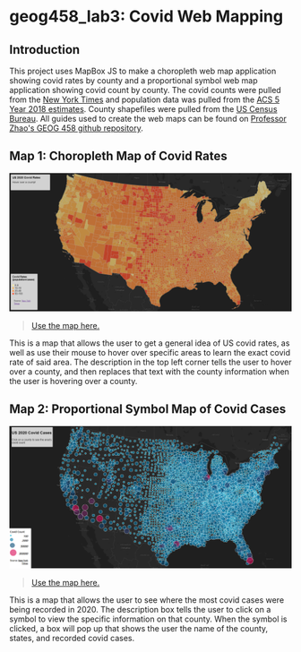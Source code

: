 # geog458_lab3: Covid Web Mapping

## Introduction
This project uses MapBox JS to make a choropleth web map application showing covid rates by county and a proportional symbol web map application showing covid count by county. The covid counts were pulled from the [New York Times](https://github.com/nytimes/covid-19-data/blob/43d32dde2f87bd4dafbb7d23f5d9e878124018b8/live/us-counties.csv) and population data was pulled from the  [ACS 5 Year 2018 estimates](https://data.census.gov/cedsci/table?g=0100000US.050000&d=ACS%205-Year%20Estimates%20Data%20Profiles&tid=ACSDP5Y2018.DP05&hidePreview=true). County shapefiles were pulled from the [US Census Bureau](https://www.census.gov/geographies/mapping-files/time-series/geo/carto-boundary-file.html). All guides used to create the web maps can be found on [Professor Zhao's GEOG 458 github repository](https://github.com/jakobzhao/geog495/tree/main/labs/lab03).

## Map 1: Choropleth Map of Covid Rates
![choropleth map showing covid rates in United States](imgs/map_1.png)
> [Use the map here.](https://loganweidner.github.io/GEOG458_Covid_Web_Mapping/js/map_1.html)

This is a map that allows the user to get a general idea of US covid rates, as well as use their mouse to hover over specific areas to learn the exact covid rate of said area. The description in the top left corner tells the user to hover over a county, and then replaces that text with the county information when the user is hovering over a county.

## Map 2: Proportional Symbol Map of Covid Cases
![Proportional symbol map showing covid cases in United States](imgs/map_2.png)
> [Use the map here.](https://loganweidner.github.io/GEOG458_Covid_Web_Mapping/js/map_1.html)

This is a map that allows the user to see where the most covid cases were being recorded in 2020. The description box tells the user to click on a symbol to view the specific information on that county. When the symbol is clicked, a box will pop up that shows the user the name of the county, states, and recorded covid cases.